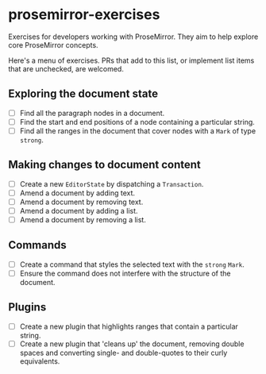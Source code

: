 # prosemirror-exercises

Exercises for developers working with ProseMirror. They aim to help explore core ProseMirror concepts.

Here's a menu of exercises. PRs that add to this list, or implement list items that are unchecked, are welcomed.

## Exploring the document state

- [ ] Find all the paragraph nodes in a document.
- [ ] Find the start and end positions of a node containing a particular string.
- [ ] Find all the ranges in the document that cover nodes with a `Mark` of type `strong`.

## Making changes to document content

- [ ] Create a new `EditorState` by dispatching a `Transaction`.
- [ ] Amend a document by adding text.
- [ ] Amend a document by removing text. 
- [ ] Amend a document by adding a list.
- [ ] Amend a document by removing a list.

## Commands

- [ ] Create a command that styles the selected text with the `strong` `Mark`.
- [ ] Ensure the command does not interfere with the structure of the document.

## Plugins

- [ ] Create a new plugin that highlights ranges that contain a particular string.
- [ ] Create a new plugin that 'cleans up' the document, removing double spaces and converting single- and double-quotes to their curly equivalents.
